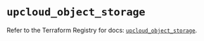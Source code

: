 # `upcloud_object_storage`

Refer to the Terraform Registry for docs: [`upcloud_object_storage`](https://registry.terraform.io/providers/upcloudltd/upcloud/3.4.0/docs/resources/object_storage).
